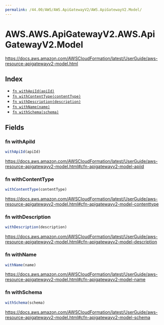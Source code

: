 ```yaml
---
permalink: /44.00/AWS/AWS.ApiGatewayV2/AWS.ApiGatewayV2.Model/
---
```


# AWS.AWS.ApiGatewayV2.AWS.ApiGatewayV2.Model

https://docs.aws.amazon.com/AWSCloudFormation/latest/UserGuide/aws-resource-apigatewayv2-model.html

## Index

* [`fn withApiId(apiId)`](#fn-withapiid)
* [`fn withContentType(contentType)`](#fn-withcontenttype)
* [`fn withDescription(description)`](#fn-withdescription)
* [`fn withName(name)`](#fn-withname)
* [`fn withSchema(schema)`](#fn-withschema)

## Fields

### fn withApiId

```ts
withApiId(apiId)
```

https://docs.aws.amazon.com/AWSCloudFormation/latest/UserGuide/aws-resource-apigatewayv2-model.html#cfn-apigatewayv2-model-apiid

### fn withContentType

```ts
withContentType(contentType)
```

https://docs.aws.amazon.com/AWSCloudFormation/latest/UserGuide/aws-resource-apigatewayv2-model.html#cfn-apigatewayv2-model-contenttype

### fn withDescription

```ts
withDescription(description)
```

https://docs.aws.amazon.com/AWSCloudFormation/latest/UserGuide/aws-resource-apigatewayv2-model.html#cfn-apigatewayv2-model-description

### fn withName

```ts
withName(name)
```

https://docs.aws.amazon.com/AWSCloudFormation/latest/UserGuide/aws-resource-apigatewayv2-model.html#cfn-apigatewayv2-model-name

### fn withSchema

```ts
withSchema(schema)
```

https://docs.aws.amazon.com/AWSCloudFormation/latest/UserGuide/aws-resource-apigatewayv2-model.html#cfn-apigatewayv2-model-schema